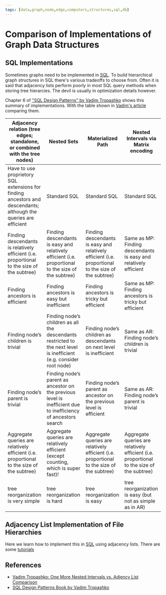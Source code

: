 ```yaml
---
tags: [data,graph,node,edge,computers,structures,sql,db]
---
```

# Comparison of Implementations of Graph Data Structures

## SQL Implementations

Sometimes graphs need to be implemented in [SQL](sql.md). To build hierarchical graph structures in SQL there's various tradeoffs to choose from. Often it is said that adjacency lists perform poorly in most SQL query methods when storing tree hierarcies. The devil is usually in optimization details however.

Chapter 6 of ["SQL Design Patterns" by Vadim Tropashko][sql-design-patterns-book] shows this summary of implementations. With the table shown in [Vadim's article][nested-vs-adjacency-sql] comparing them.

| Adjacency relation (tree edges; standalone, or combined with the tree nodes)                                     | Nested Sets                                                                                                          | Materialized Path                                                                                   | Nested Intervals via Matrix encoding                                                      |
|------------------------------------------------------------------------------------------------------------------|----------------------------------------------------------------------------------------------------------------------|-----------------------------------------------------------------------------------------------------|-------------------------------------------------------------------------------------------|
| Have to use proprietory SQL extensions for finding ancestors and descendants; although the queries are efficient | Standard SQL                                                                                                         | Standard SQL                                                                                        | Standard SQL                                                                              |
| Finding descendants is relatively efficient (i.e. proportional to the size of the subtree)                       | Finding descendants is easy and relatively efficient (i.e. proportional to the size of the subtree)                  | Finding descendants is easy and relatively efficient (i.e. proportional to the size of the subtree) | Same as MP: Finding descendants is easy and relatively efficient                          |
| Finding ancestors is efficient                                                                                   | Finding ancestors is easy but inefficient                                                                            | Finding ancestors is tricky but efficient                                                           | Same as MP: Finding ancestors is tricky but efficient                                     |
| Finding node’s children is trivial                                                                               | Finding node’s children as all the descendants restricted to the next level is inefficient (e.g. consider root node) | Finding node’s children as descendants on next level is inefficient                                 | Same as AR: Finding node’s children is trivial                                            |
| Finding node’s parent is trivial                                                                                 | Finding node’s parent as ancestor on the previous level is inefficient due to inefficiency of ancestors search       | Finding node’s parent as ancestor on the previous level is efficient                                | Same as AR: Finding node’s parent is trivial                                              |
| Aggregate queries are relatively efficient (i.e. proportional to the size of the subtree)                        | Aggregate queries are relatively efficient (except counting, which is super fast)!                                   | Aggregate queries are relatively efficient (i.e. proportional to the size of the subtree)           | Aggregate queries are relatively efficient (i.e. proportional to the size of the subtree) |
| tree reorganization is very simple                                                                               | tree reorganization is hard                                                                                          | tree reorganization is easy                                                                         | tree reorganization is easy (but not as simple as in AR)                                  |

## Adjacency List Implementation of File Hierarchies

Here we learn how to implement this in [SQL](sql.md) using adjacency lists. There are some [tutorials][hierarchies-adj-list-sql-tutorial]


## References

* [Vadim Tropashko: One More Nested Intervals vs. Adjency List Comparison][nested-vs-adjacency-sql]
* [SQL Design Patterns Book by Vadim Tropashko][sql-design-patterns-book]

<!-- Hidden References -->

[nested-vs-adjacency-sql]: https://vadimtropashko.wordpress.com/2008/08/09/one-more-nested-intervals-vs-adjacency-list-comparison/ "Vadim Tropashko: One More Nested Intervals vs. Adjency List Comparison"
[sql-design-patterns-book]: http://www.rampant-books.com/book_0601_sql_coding_styles.htm "SQL Design Patterns Book by Vadim Tropashko"
[hierarchies-adj-list-sql-tutorial]: https://www.mysqltutorial.org/mysql-adjacency-list-tree/ "Managing Hierarchiac"
